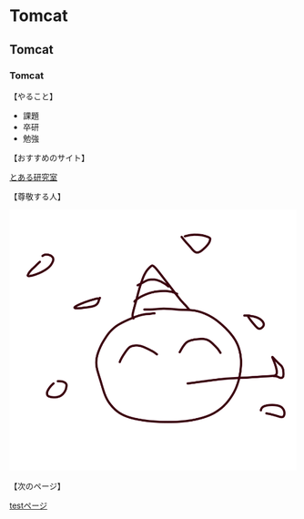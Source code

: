 # Tomcat
## Tomcat
### Tomcat
 
【やること】

- 課題
- 卒研
- 勉強


【おすすめのサイト】

[とある研究室](https://www.hakodate-ct.ac.jp/~hkawai/kawaihiroyuki.html) 


【尊敬する人】

![写真です](./tst.png  "ポップアップ文字") 

【次のページ】

[testページ](./test.html) 


